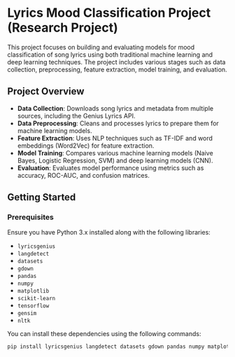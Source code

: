 # Lyrics Mood Classification Project (Research Project)

This project focuses on building and evaluating models for mood classification of song lyrics using both traditional machine learning and deep learning techniques. The project includes various stages such as data collection, preprocessing, feature extraction, model training, and evaluation.

## Project Overview

- **Data Collection**: Downloads song lyrics and metadata from multiple sources, including the Genius Lyrics API.
- **Data Preprocessing**: Cleans and processes lyrics to prepare them for machine learning models.
- **Feature Extraction**: Uses NLP techniques such as TF-IDF and word embeddings (Word2Vec) for feature extraction.
- **Model Training**: Compares various machine learning models (Naive Bayes, Logistic Regression, SVM) and deep learning models (CNN).
- **Evaluation**: Evaluates model performance using metrics such as accuracy, ROC-AUC, and confusion matrices.

## Getting Started

### Prerequisites

Ensure you have Python 3.x installed along with the following libraries:

- `lyricsgenius`
- `langdetect`
- `datasets`
- `gdown`
- `pandas`
- `numpy`
- `matplotlib`
- `scikit-learn`
- `tensorflow`
- `gensim`
- `nltk`

You can install these dependencies using the following commands:

```bash
pip install lyricsgenius langdetect datasets gdown pandas numpy matplotlib scikit-learn tensorflow gensim nltk
